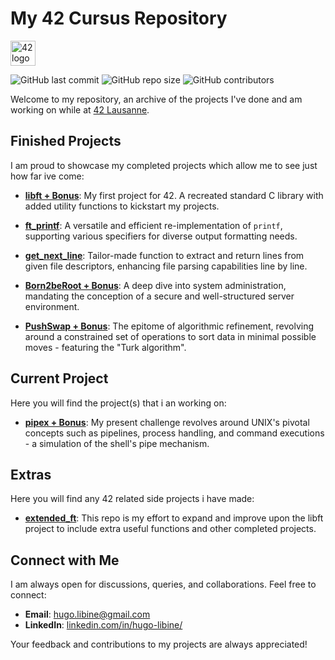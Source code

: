# My 42 Cursus Repository

<img src="https://camo.githubusercontent.com/bceb89d6fd60ec75292970cfd163a9913a93d58152bc08817214fd925d3236e4/68747470733a2f2f34326c617573616e6e652e63682f77702d636f6e74656e742f75706c6f6164732f323032312f30312f34325f6c6f676f2e737667" width="40" alt="42 logo"> 

![GitHub last commit](https://img.shields.io/github/last-commit/hlibine/42-Repos)
![GitHub repo size](https://img.shields.io/github/repo-size/hlibine/42-Repos)
![GitHub contributors](https://img.shields.io/github/contributors/hlibine/42-Repos)

Welcome to my repository, an archive of the projects I've done and am working on while at [42 Lausanne](https://42lausanne.ch/).

## Finished Projects

I am proud to showcase my completed projects which allow me to see just how far ive come:

- **[libft + Bonus](https://github.com/hlibine/libft)**: My first project for 42. A recreated standard C library with added utility functions to kickstart my projects.

- **[ft_printf](https://github.com/hlibine/ft_printf)**: A versatile and efficient re-implementation of `printf`, supporting various specifiers for diverse output formatting needs.

- **[get_next_line](https://github.com/hlibine/get_next_line)**: Tailor-made function to extract and return lines from given file descriptors, enhancing file parsing capabilities line by line.

- **[Born2beRoot + Bonus](https://github.com/hlibine/born2beroot)**: A deep dive into system administration, mandating the conception of a secure and well-structured server environment.

- **[PushSwap + Bonus](https://github.com/hlibine/push_swap)**: The epitome of algorithmic refinement, revolving around a constrained set of operations to sort data in minimal possible moves - featuring the "Turk algorithm".

## Current Project

Here you will find the project(s) that i an working on:

- **[pipex + Bonus](https://github.com/hlibine/pipex)**: My present challenge revolves around UNIX's pivotal concepts such as pipelines, process handling, and command executions - a simulation of the shell's pipe mechanism.

## Extras

Here you will find any 42 related side projects i have made:

- **[extended_ft](https://github.com/hlibine/extended_ft)**: This repo is my effort to expand and improve upon the libft project to include extra useful functions and other completed projects.

## Connect with Me

I am always open for discussions, queries, and collaborations. Feel free to connect:

- **Email**: [hugo.libine@gmail.com](hugo.libine@gmail.com)
- **LinkedIn**: [linkedin.com/in/hugo-libine/](https://www.linkedin.com/in/hugo-libine/)

Your feedback and contributions to my projects are always appreciated!
